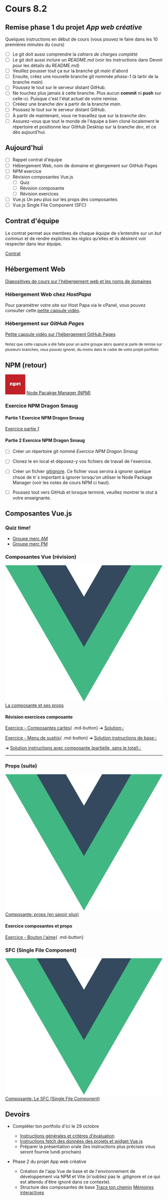 # Cours 8.2

<!-- 
22 octobre

Remise de la planification et design du projet intégrateur
-->




## Remise phase 1 du projet *App web créative*

Quelques instructions en début de cours (vous pouvez le faire dans les 10 premières minutes du cours)

- [ ] Le git doit aussi comprendre la *cahiers de charges complété*
- [ ] Le git doit aussi inclure un *README.md* (voir les instructions dans Devoir pour les détails du README.md)
- [ ] Veuillez pousser tout ça sur la branche git *main* d'abord
- [ ] Ensuite, créez une nouvelle branche git nommée *phase-1* (à lartir de la branche *main*)
- [ ] Poussez le tout sur le serveur distant GitHub.
- [ ] Ne touchez plus jamais à cette branche. Plus aucun **commit** ni **push** sur celle-ci. Puisque c'est l'état actuel de votre remise.
- [ ] Crééez une branche *dev* à partir de la branche *main*.
- [ ] Poussez le tout sur le serveur distant GitHub.
- [ ] À partir de maintenant, vous ne travaillez que sur la branche *dev*. 
- [ ] Assurez-vous que tout le monde de l'équipe a bien cloné localement le répertoire et positionne leur GitHub Desktop sur la branche *dev*, et ce dès aujourd'hui.

## Aujourd'hui

- [ ] Rappel contrat d'équipe
- [ ] Hébergement Web, nom de domaine et gbergement sur GitHub Pages
- [ ] NPM exercice
- [ ] Révision composantes Vue.js
  - [ ] Quiz
  - [ ] Révision composante
  - [ ] Révision exercices
- [ ] Vue.js Un peu plus sur les props des composantes
- [ ] Vue.js Single File Component (SFC)
<!-- - [ ] Vue.js Communication entre app et composantes ($emit) -->

## Contrat d'équipe

Le contrat permet aux membres de chaque équipe de s’entendre sur un *but commun* et de rendre explicites les *règles* qu’elles et ils désirent voir respecter dans leur équipe.

[Contrat](./projets/appweb-creative/contrat-equipe.md)


## Hébergement Web

[Diapositives de cours sur l'hébergement web et les noms de domaines](https://cmontmorency365-my.sharepoint.com/:p:/g/personal/mariem_ouellet_cmontmorency_qc_ca/EWhOSUd3EyFPglOlWHZH9qcBD9bupObOPce8JKrzvq8eGA?e=HjX0z2)

### Hébergement Web chez *HostPapa*

Pour paramétrer votre site sur Host Papa via le cPanel, vous pouvez consulter cette <a href="https://cmontmorency365-my.sharepoint.com/:v:/g/personal/mariem_ouellet_cmontmorency_qc_ca/EZd7jM8DNIZHndllts3nA0cBtrrGG2NBLBOuO7svWXVjug?e=kT9gnu&nav=eyJyZWZlcnJhbEluZm8iOnsicmVmZXJyYWxBcHAiOiJTdHJlYW1XZWJBcHAiLCJyZWZlcnJhbFZpZXciOiJTaGFyZURpYWxvZy1MaW5rIiwicmVmZXJyYWxBcHBQbGF0Zm9ybSI6IldlYiIsInJlZmVycmFsTW9kZSI6InZpZXcifX0%3D" target="_blank" rel="noopener noreferrer">petite capsule vidéo</a>.

### Hébergement sur *GitHub Pages*

[Petite capsule vidéo sur l'hébergement GitHub Pages](https://cmontmorency365-my.sharepoint.com/:v:/r/personal/mariem_ouellet_cmontmorency_qc_ca/Documents/01_cours/Cours%20Optimisation%20-%20Web%203/02_contenu_de_cours/capsules/heberger-site-sur-github-pages.mov?csf=1&web=1&e=KOk8Hq&nav=eyJyZWZlcnJhbEluZm8iOnsicmVmZXJyYWxBcHAiOiJTdHJlYW1XZWJBcHAiLCJyZWZlcnJhbFZpZXciOiJTaGFyZURpYWxvZy1MaW5rIiwicmVmZXJyYWxBcHBQbGF0Zm9ybSI6IldlYiIsInJlZmVycmFsTW9kZSI6InZpZXcifX0%3D)

<small>Notez que cette capsule a été faite pour un autre groupe alors quand je parle de remise sur plusieurs branches, vous pouvez ignorer, du moins dans le cadre de votre projet portfolio</small>


## NPM (retour)

<div class="class-content-link">
  <img src="./assets/icon-npm.webp">
  <a href="https://tim-montmorency.com/timdoc/582-518MO/javascript/npm/">Node Pacakge Manager (NPM)</a>
</div>

### Exercice NPM Dragon Smaug

#### Partie 1 Exercice NPM Dragon Smaug

[Exercice partie 1](https://tim-montmorency.com/compendium/582-311-web3/exercices/dragon-smaug/)

#### Partie 2 Exercice NPM Dragon Smaug

- [ ] Créer un répertoire git nommé *Exercice NPM Dragon Smaug*
- [ ] Clonez le en local et déposez-y vos fichiers de travail de l'exercice.
- [ ] Créer un fichier [gitignore](https://tim-montmorency.com/timdoc/582-518MO/git/gitignore/). Ce fichier vous servira à ignorer quelque chsoe de tr`s important à ignorer lorsqu'on utiliser le Node Package Manager (voir les notes de cours NPM ci haut).
- [ ] Poussez tout vers GitHub et lorsque terminé, veuillez montrer le otut à votre enseignante.


## Composantes Vue.js

### Quiz time!

- [Groupe merc AM](https://app.wooclap.com/UKUUIJ)
- [Groupe merc PM](https://app.wooclap.com/)


### Composantes Vue (révision)

<div class="class-content-link">
  <img src="./vue/assets/logo-vue.svg">
  <a href="./vue/composante.html">La composante et ses props</a>
</div>


#### Révision exercices composante

[Exercice - Composantes cartes](https://tim-montmorency.com/timdoc/582-518MO/exercices/vue-composante-cartes/){ .md-button} 
➜ [Solution💡](https://codepen.io/tim-momo/pen/xxMJpYM)

[Exercice - Menu de sushis](https://tim-montmorency.com/timdoc/582-518MO/exercices/sushis/){ .md-button}
 ➜ [Solution instructions de base💡](https://cmontmorency365-my.sharepoint.com/:f:/g/personal/mariem_ouellet_cmontmorency_qc_ca/EhtC7SIixSJBgmnqcpJHT9YBdJE-3Q31KJRaOIOgiWyySw?e=wPw9A3)

➜ [Solution instructions avec composante (partielle, sans le total)💡](https://cmontmorency365-my.sharepoint.com/:f:/g/personal/mariem_ouellet_cmontmorency_qc_ca/Es-siVfM7OtNjn7_Q3xCghsBcLierKi6KqNczpNX8nzb_Q?e=Y6ahig) 


---

### Props (suite)

<div class="class-content-link">
  <img src="./vue/assets/logo-vue.svg">
  <a href="./vue/props.html">Composante: props (en savoir plus)</a>
</div>

#### Exercice composantes et props 

[Exercice - Bouton j'aime](./exercices/vue-btn-jaime/index.md){ .md-button} 

### SFC (Single File Component)

<div class="class-content-link">
  <img src="./vue/assets/logo-vue.svg">
  <a href="./vue/sfc.html">Composante: Le SFC (Single File Component)</a>
</div>
<!-- 
<div class="class-content-link">
  <img src="./vue/assets/logo-vue.svg">
  <a href="./vue/emit.html">Composante: Émettre des événements vers le parent via `$emit`</a>
</div>
-->



<!--
Peut-être un ajout?
https://tim-montmorency.com/timdoc/582-518MO/exercices/jeu-defense/ < il faut que je fasse la solution avec composante
-->


## Devoirs

- Compléter ton portfolio d'ici le 29 octobre
  - [Instructions générales et critères d'évaluation](./projets/portfolio.md)
  - [Instructions fetch des données des projets et widget Vue.js](./projets/portfolio-instructions-fecth-vue.md)
  - Préparer la présentation orale (les instructions plus précises vous seront fournie lundi prochain)

- Phase 2 du projet App web créative
  - Création de l'app Vue de base et de l'environnement de développement via NPM et Vite (n'oubliez pas le .gitignore et ce qui est attendu d'être ignoré dans ce contexte).
  - Structure des composantes de base [Trace ton chemin](https://tim-montmorency.com/compendium/582-511-web5/projets/appweb-creative/cahier_charges_chemin.html#42-architecture-des-composants) [Mémoires interactives](https://tim-montmorency.com/compendium/582-511-web5/projets/appweb-creative/cahier_charges_memoires.html#42-architecture-des-composants)

